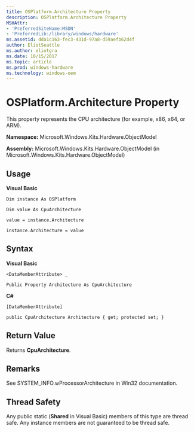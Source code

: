 ```yaml
---
title: OSPlatform.Architecture Property
description: OSPlatform.Architecture Property
MSHAttr:
- 'PreferredSiteName:MSDN'
- 'PreferredLib:/library/windows/hardware'
ms.assetid: dda1c163-fec3-431d-97a8-d59aefb62d4f
author: EliotSeattle
ms.author: eliotgra
ms.date: 10/15/2017
ms.topic: article
ms.prod: windows-hardware
ms.technology: windows-oem
---
```


# OSPlatform.Architecture Property


This property represents the CPU architecture (for example, x86, x64, or ARM).

**Namespace:** Microsoft.Windows.Kits.Hardware.ObjectModel

**Assembly:** Microsoft.Windows.Kits.Hardware.ObjectModel (in Microsoft.Windows.Kits.Hardware.ObjectModel)

## <span id="Usage"></span><span id="usage"></span><span id="USAGE"></span>Usage


**Visual Basic**

`Dim instance As OSPlatform`

`Dim value As CpuArchitecture`

`value = instance.Architecture`

`instance.Architecture = value`

## <span id="Syntax"></span><span id="syntax"></span><span id="SYNTAX"></span>Syntax


**Visual Basic**

`<DataMemberAttribute> _`

`Public Property Architecture As CpuArchitecture`

**C#**

`[DataMemberAttribute]`

`public CpuArchitecture Architecture { get; protected set; }`

## <span id="Return_Value"></span><span id="return_value"></span><span id="RETURN_VALUE"></span>Return Value


Returns **CpuArchitecture**.

## <span id="Remarks"></span><span id="remarks"></span><span id="REMARKS"></span>Remarks


See SYSTEM\_INFO.wProcessorArchitecture in Win32 documentation.

## <span id="Thread_Safety"></span><span id="thread_safety"></span><span id="THREAD_SAFETY"></span>Thread Safety


Any public static (**Shared** in Visual Basic) members of this type are thread safe. Any instance members are not guaranteed to be thread safe.

 

 






